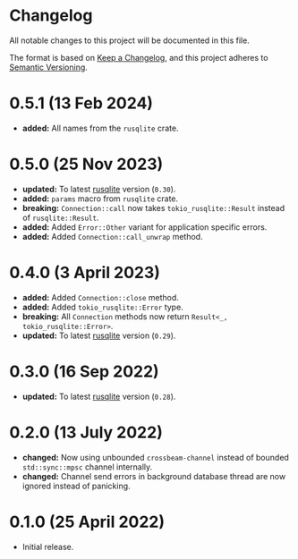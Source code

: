 # Changelog
All notable changes to this project will be documented in this file.

The format is based on [Keep a Changelog], and this project adheres to
[Semantic Versioning].

# 0.5.1 (13 Feb 2024)

- **added:** All names from the `rusqlite` crate.

# 0.5.0 (25 Nov 2023)

- **updated:** To latest [rusqlite] version (`0.30`).
- **added:** `params` macro from `rusqlite` crate.
- **breaking:** `Connection::call` now takes `tokio_rusqlite::Result` instead
  of `rusqlite::Result`.
- **added:** Added `Error::Other` variant for application
  specific errors.
- **added:** Added `Connection::call_unwrap` method.

# 0.4.0 (3 April 2023)

- **added:** Added `Connection::close` method.
- **added:** Added `tokio_rusqlite::Error` type.
- **breaking:** All `Connection` methods now return `Result<_, tokio_rusqlite::Error>`.
- **updated:** To latest [rusqlite] version (`0.29`).

# 0.3.0 (16 Sep 2022)

- **updated:** To latest [rusqlite] version (`0.28`).

# 0.2.0 (13 July 2022)

- **changed:** Now using unbounded `crossbeam-channel` instead of bounded
  `std::sync::mpsc` channel internally.
- **changed:** Channel send errors in background database thread are now
  ignored instead of panicking.

# 0.1.0 (25 April 2022)

- Initial release.

[rusqlite]: https://crates.io/crates/rusqlite
[Keep a Changelog]: https://keepachangelog.com/en/1.0.0/
[Semantic Versioning]: https://semver.org/spec/v2.0.0.html
